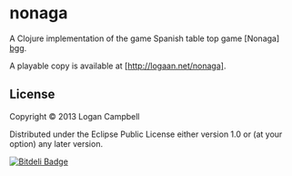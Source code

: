 # nonaga

A Clojure implementation of the game Spanish table top game [Nonaga] [bgg].

A playable copy is available at [http://logaan.net/nonaga].

## License

Copyright © 2013 Logan Campbell

Distributed under the Eclipse Public License either version 1.0 or (at
your option) any later version.

[bgg]: http://boardgamegeek.com/boardgame/46614/nonaga


[![Bitdeli Badge](https://d2weczhvl823v0.cloudfront.net/logaan/nonaga/trend.png)](https://bitdeli.com/free "Bitdeli Badge")

